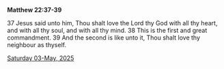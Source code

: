 **Matthew 22:37-39**

37 Jesus said unto him, Thou shalt love the Lord thy God with all thy heart, and with all thy soul, and with all thy mind. 38 This is the first and great commandment. 39 And the second is like unto it, Thou shalt love thy neighbour as thyself.

[Saturday 03-May, 2025](https://getbible.net/kjv/Matthew/22/37-39)
